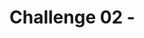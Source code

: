 # Challenge 02 - <Title of Challenge> - Coach's Guide 

[< Previous Solution](./Solution-01.md) - **[Home](./README.md)** - [Next Solution >](./Solution-03.md)

## Notes & Guidance

This challenge is about interacting with virtual assistants that will provide the following functionality:

- Answer Questions about the Contoso Islands (Assistant Elizabeth)
- Create Accounts, Manage Customer Bank Account Balances (Deposits, Withdrawals) - Assistant Esther
- Make or Cancel Yacht Reservations for Contoso Island Tourists - Assistan Miriam


We have the following AI Assistants
For this challenge, the student participant needs to modify the following files in the assistant_configurations folder of the app
- assistant_name.json: this contains a description of all the tools this assistant needs to perform its tasks
- assistant_name.txt: this is the system message that controls the behavior of the AI assistant

The front end application simply needs to modify the environment.ts file to point to the specific endpoint where the API service is running to enable the AI Assistant interaction with the user.

### System Message

````shell
You are a helpful assistant. Your name is Elizabeth Contoso.

Always ask the customer how you can help them.

If you need to check the account balance, ask the customer for their email address and preferred currency.

Only use the functions you have been provided with.

If you are not sure what the answer is, tell the customer that you are not sure.

```
#### Tools Configuration

For the tools configuration, what is critical is the accurate description of the tool as well as each of the parameters it expects.

````json
[
    {
        "type": "function",
        "function": {
            "name": "get_information",
            "description": "Retrieves answers to relevant questions about the country Contoso Islands",
            "parameters": {
                "type": "object",
                "properties": {
                    "query": {
                        "type": "string",
                        "description": "The question about Contoso Islands"
                    }
                },
                "required": ["query"]
            }
        }
    }
]
````